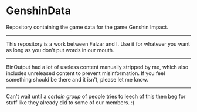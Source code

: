 # GenshinData
Repository containing the game data for the game Genshin Impact.

---

This repository is a work between Falzar and I. Use it for whatever you want as long as you don't put words in our mouth.

---

BinOutput had a lot of useless content manually stripped by me, which also includes unreleased content to prevent misinformation. If you feel something should be there and it isn't, please let me know.

---

Can't wait until a *certain group* of people tries to leech of this then beg for stuff like they already did to some of our members. :)